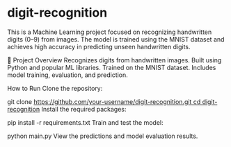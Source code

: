 # digit-recognition
This is a Machine Learning project focused on recognizing handwritten digits (0–9) from images. The model is trained using the MNIST dataset and achieves high accuracy in predicting unseen handwritten digits.

📌 Project Overview
Recognizes digits from handwritten images.
Built using Python and popular ML libraries.
Trained on the MNIST dataset.
Includes model training, evaluation, and prediction.

How to Run
Clone the repository:

git clone [https://github.com/your-username/digit-recognition.git
cd digit-recognition](https://github.com/aarya-python/digit-recognition/blob/main/digit%20recognition.ipynb)
Install the required packages:

pip install -r requirements.txt
Train and test the model:

python main.py
View the predictions and model evaluation results.
